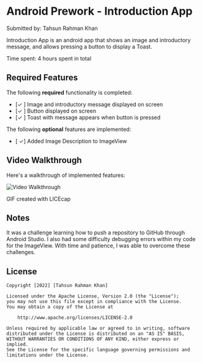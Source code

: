 # Android Prework - Introduction App

Submitted by: Tahsun Rahman Khan

Introduction App is an android app that shows an image and introductory message, and allows pressing a button to display a Toast. 

Time spent: 4 hours spent in total

## Required Features

The following **required** functionality is completed:

* [✓ ] Image and introductory message displayed on screen
* [✓ ] Button displayed on screen
* [✓ ] Toast with message appears when button is pressed 

The following **optional** features are implemented:

* [ ✓] Added Image Description to ImageView

## Video Walkthrough

Here's a walkthrough of implemented features:

<img src='https://imgur.com/a/bvws68c' title='Video Walkthrough' width='' alt='Video Walkthrough' />

<!-- Replace this with whatever GIF tool you used! -->
GIF created with LICEcap  
<!-- Recommended tools:
[Kap](https://getkap.co/) for macOS
[ScreenToGif](https://www.screentogif.com/) for Windows
[peek](https://github.com/phw/peek) for Linux. -->

## Notes

It was a challenge learning how to push a repository to GitHub through Android Studio. I also had some difficulty debugging errors within my code for the ImageView. 
With time and patience, I was able to overcome these challenges.  

## License

    Copyright [2022] [Tahsun Rahman Khan]

    Licensed under the Apache License, Version 2.0 (the "License");
    you may not use this file except in compliance with the License.
    You may obtain a copy of the License at

        http://www.apache.org/licenses/LICENSE-2.0

    Unless required by applicable law or agreed to in writing, software
    distributed under the License is distributed on an "AS IS" BASIS,
    WITHOUT WARRANTIES OR CONDITIONS OF ANY KIND, either express or implied.
    See the License for the specific language governing permissions and
    limitations under the License.
